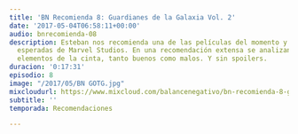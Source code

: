 ```yaml
---
title: 'BN Recomienda 8: Guardianes de la Galaxia Vol. 2'
date: '2017-05-04T06:58:11+00:00'
audio: bnrecomienda-08
description: Esteban nos recomienda una de las películas del momento y de las más
  esperadas de Marvel Studios. En una recomendación extensa se analizan todos los
  elementos de la cinta, tanto buenos como malos. Y sin spoilers.
duracion: '0:17:31'
episodio: 8
image: "/2017/05/BN GOTG.jpg"
mixcloudurl: https://www.mixcloud.com/balancenegativo/bn-recomienda-8-guardianes-de-la-galaxia-vol-2/
subtitle: ''
temporada: Recomendaciones

---
```


